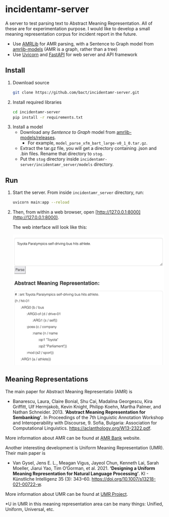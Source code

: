 # incidentamr-server

A server to test parsing text to Abstract Meaning Representation. All of these are for experimentation purpose. I would like to develop a small meaning representation corpus for incident report in the future.

- Use [AMRLib](https://github.com/bjascob/amrlib) for AMR parsing, with a Sentence to Graph model from [amrlib-models](https://github.com/bjascob/amrlib-models)  (AMR is a graph, rather than a tree)
- Use [Uvicorn](https://www.uvicorn.org/) and [FastAPI](https://fastapi.tiangolo.com/) for web server and API framework

## Install

1.  Download source
    ```sh
    git clone https://github.com/bact/incidentamr-server.git
    ```
2.  Install required libraries
    ```sh
    cd incidentamr-server
    pip install -r requirements.txt
    ```
3.  Install a model
    - Download any *Sentence to Graph* model from [amrlib-models/releases](https://github.com/bjascob/amrlib-models/releases).
        - For example,  `model_parse_xfm_bart_large-v0_1_0.tar.gz`.
    - Extract the tar.gz file, you will get a directory containing .json and .bin files. Rename that directory to `stog`.
    - Put the `stog` directory inside `incidentamr-server/incidentamr_server/models` directory.


## Run

1. Start the server. From inside `incidentamr_server` directory, run:

   ```sh
   uvicorn main:app --reload
   ```
2. Then, from within a web browser, open [http://127.0.0.1:8000](http://127.0.0.1:8000).
   
   The web interface will look like this:

   ![IncidentAMR web interface](incidentamr-webpage.png)


## Meaning Representations

The main paper for Abstract Meaning Representatio (AMR) is

- Banarescu, Laura, Claire Bonial, Shu Cai, Madalina Georgescu, Kira Griffitt, Ulf Hermjakob, Kevin Knight, Philipp Koehn, Martha Palmer, and Nathan Schneider. 2013. **‘Abstract Meaning Representation for Sembanking’**. In Proceedings of the 7th Linguistic Annotation Workshop and Interoperability with Discourse, 9. Sofia, Bulgaria: Association for Computational Linguistics. https://aclanthology.org/W13-2322.pdf.

More information about AMR can be found at [AMR Bank](https://amr.isi.edu/) website.

Another interesting development is Uniform Meaning Representation (UMR). Their main paper is

- Van Gysel, Jens E. L., Meagan Vigus, Jayeol Chun, Kenneth Lai, Sarah Moeller, Jiarui Yao, Tim O’Gorman, et al. 2021. **‘Designing a Uniform Meaning Representation for Natural Language Processing’**. KI - Künstliche Intelligenz 35 (3): 343–60. https://doi.org/10.1007/s13218-021-00722-w.

More information about UMR can be found at [UMR Project](https://umr4nlp.github.io/web/).

*U in UMR in this meaning representation area can be many things: Unified, Uniform, Universal, etc.
